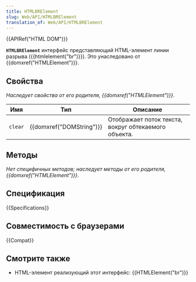 ```yaml
---
title: HTMLBRElement
slug: Web/API/HTMLBRElement
translation_of: Web/API/HTMLBRElement
---
```

{{APIRef("HTML DOM")}}

**`HTMLBRElement`** интерфейс представляющий HTML-элемент линии разрыва ({{htmlelement("br")}}). Это унаследовано от {{domxref("HTMLElement")}}.

## Свойства

_Наследует свойства от его родителя, {{domxref("HTMLElement")}}._

| Имя                              | Тип                              | Описание                                             |
| -------------------------------- | -------------------------------- | ---------------------------------------------------- |
| `clear` | {{domxref("DOMString")}} | Отображает поток текста, вокруг обтекаемого объекта. |

## Методы

_Нет специфичных методов;_ _наследует методы от его родителя, {{domxref("HTMLElement")}}_.

## Спецификация

{{Specifications}}

## Совместимость с браузерами

{{Compat}}

## Смотрите также

- HTML-элемент реализующий этот интерфейс: {{HTMLElement("br")}}
